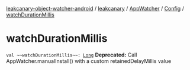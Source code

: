 [leakcanary-object-watcher-android](../../../index.md) / [leakcanary](../../index.md) / [AppWatcher](../index.md) / [Config](index.md) / [watchDurationMillis](./watch-duration-millis.md)

# watchDurationMillis

`val ~~watchDurationMillis~~: `[`Long`](https://kotlinlang.org/api/latest/jvm/stdlib/kotlin/-long/index.html)
**Deprecated:** Call AppWatcher.manualInstall() with a custom retainedDelayMillis value

